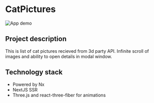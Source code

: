 # CatPictures

![App demo](<Screen Recording 2024-01-20 at 18.20.52.gif>)

## Project description

This is list of cat pictures recieved from 3d party API.
Infinite scroll of images and ability to open details in modal window.

## Technology stack

- Powered by Nx
- NextJS SSR
- Three.js and react-three-fiber for animations


